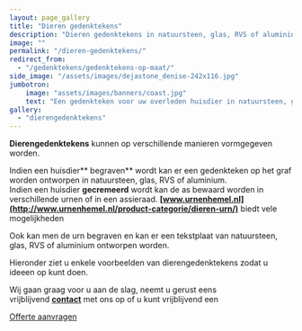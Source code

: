 ```yaml
---
layout: page_gallery
title: "Dieren gedenktekens"
description: "Dieren gedenktekens in natuursteen, glas, RVS of aluminium om herinnering te geven aan wat was."
image: ""
permalink: "/dieren-gedenktekens/"
redirect_from:
  - "/gedenktekens/gedenktekens-op-maat/"
side_image: "/assets/images/dejastone_denise-242x116.jpg"
jumbotron:
    image: "assets/images/banners/coast.jpg"
    text: "Een gedenkteken voor uw overleden huisdier in natuursteen, glas, RVS of aluminium"
gallery: 
  - "dierengedenktekens"
---
```

**Dierengedenktekens** kunnen op verschillende manieren vormgegeven worden.

Indien een huisdier** begraven** wordt kan er een gedenkteken op het graf worden ontworpen in natuursteen, glas, RVS of aluminium.  
Indien een huisdier **gecremeerd** wordt kan de as bewaard worden in verschillende urnen of in een assieraad. **[www.urnenhemel.nl](http://www.urnenhemel.nl/product-categorie/dieren-urn/)** biedt vele mogelijkheden

Ook kan men de urn begraven en kan er een tekstplaat van natuursteen, glas, RVS of aluminium ontworpen worden.

Hieronder ziet u enkele voorbeelden van dierengedenktekens zodat u ideeen op kunt doen.

Wij gaan graag voor u aan de slag, neemt u gerust eens vrijblijvend **[contact](http://staging.dejastone.nl/contact/)** met ons op of u kunt vrijblijvend een

[Offerte aanvragen](https://www.dejastone.nl/contact/)
